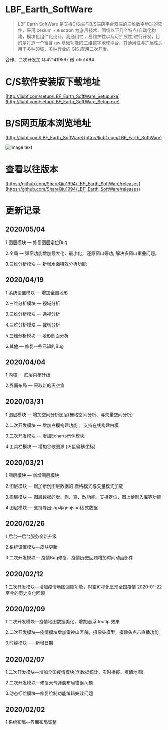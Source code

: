 # LBF_Earth_SoftWare

> LBF Earth SoftWare 是支持C/S端与B/S端跨平台双端的三维数字地球的软件，采用 cesium + electron 为底层技术、围绕以下几个特点(自动化构建，模块化组件化设计，高通用性，易维护性以及可扩展性)进行开发，目的是打造一个富含 gis 基础功能的三维数字地球平台，其通用性与扩展性适用于多种领域、多种行业的 GIS 应用二次开发。

合作、二次开发加 Q:421419567 微 x:liubf94

# C/S软件安装版下载地址

[http://liubf.com/setup/LBF_Earth_SoftWare_Setup.exe](http://liubf.com/setup/LBF_Earth_SoftWare_Setup.exe)<br/>

# B/S网页版本浏览地址

[http://liubf.com/LBF_Earth_SoftWare](http://liubf.com/LBF_Earth_SoftWare)<br/>

![Image text](http://liubf.com/wp-content/uploads/2020/02/IMOSCKQBS7J_ICJ_S3N.jpg)<br/>

# 查看以往版本

[https://github.com/ShareQiu1994/LBF_Earth_SoftWare/releases](https://github.com/ShareQiu1994/LBF_Earth_SoftWare/releases)<br/>

# 更新记录

## 2020/05/04

1.图层模块 — 修复图层定位Bug

2.全局 — 弹窗功能增加最大化、最小化，还原窗口等功, 解决多窗口重叠问题。

3.三维分析模块 — 新增水面特效分析功能

## 2020/04/19

1.系统设置模块 — 增加全国地形

2.三维分析模块 — 视域分析

3.三维分析模块 — 通视分析

4.三维分析模块 — 裁切分析

5.三维分析模块 — 地形剖面分析

6.其他 — 修复一些已知的Bug

## 2020/04/04

1.内核 — 底层内核升级

2.界面布局 — 采取新的天空盒

## 2020/03/31

1.图层模块 — 增加空间分析图层(栅格空间分析、与矢量空间分析)

2.二次开发模块 — 增加白模构建功能 ，支持在线构建白模

3.二次开发模块 — 增加Echarts示例模块

4.工具栏模块 — 增加谷歌图源 (火星偏移坐标)

## 2020/03/21

1.图层模块 — 新增图层模块

2.图层模块 — 增加示例图层数据的 栅格模式与矢量模式加载

3.图层模块 — 图层数据的增、删、查、改功能。支持定位，图上绘制入库等功能

4.图层模块 — 支持导出shp与geojson格式数据

## 2020/02/26

1.后台—后台服务全新升级

2.系统设置模块—皮肤更新

3.二次开发模块— 疫情Bug修复，疫情历史回顾增加时间动画部件

## 2020/02/12

1.二次开发模块—增加疫情地图回顾功能，时空可视化呈现全国疫情 2020-01-22 至今的历史变化回顾

## 2020/02/09

1.二次开发模块—疫情地图数据美化，增加悬浮 tootip 效果

2.二次开发模块—疫情模块增加雷神山医院，摄像头模型，摄像头点击直播功能

3.时钟模块——新增日期

## 2020/02/07

1.二次开发模块—增加全国疫情模块(含数据统计、实时播报、疫情地图)

2.二次开发模块—修复天气弹窗布局错误问题

3.动态标绘模块—修复绘制功能编辑失效问题

## 2020/02/02

1.系统布局—界面布局调整
